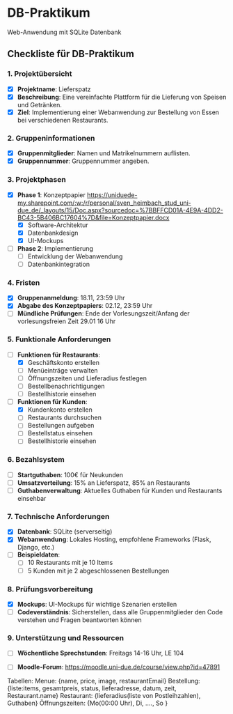 # DB-Praktikum
Web-Anwendung mit SQLite Datenbank
## Checkliste für DB-Praktikum

### 1. Projektübersicht
- [x] **Projektname**: Lieferspatz
- [x] **Beschreibung**: Eine vereinfachte Plattform für die Lieferung von Speisen und Getränken.
- [x] **Ziel**: Implementierung einer Webanwendung zur Bestellung von Essen bei verschiedenen Restaurants.

### 2. Gruppeninformationen
- [x] **Gruppenmitglieder**: Namen und Matrikelnummern auflisten.
- [x] **Gruppennummer**: Gruppennummer angeben.

### 3. Projektphasen
- [x] **Phase 1**: Konzeptpapier  https://uniduede-my.sharepoint.com/:w:/r/personal/sven_heimbach_stud_uni-due_de/_layouts/15/Doc.aspx?sourcedoc=%7BBFFCD01A-4E9A-4DD2-BC43-5B406BC17604%7D&file=Konzeptpapier.docx
  - [x] Software-Architektur
  - [x] Datenbankdesign
  - [x] UI-Mockups
- [ ] **Phase 2**: Implementierung
  - [ ] Entwicklung der Webanwendung
  - [ ] Datenbankintegration

### 4. Fristen
- [x] **Gruppenanmeldung**: 18.11, 23:59 Uhr
- [x] **Abgabe des Konzeptpapiers**: 02.12, 23:59 Uhr
- [ ] **Mündliche Prüfungen**: Ende der Vorlesungszeit/Anfang der vorlesungsfreien Zeit 29.01 16 Uhr

### 5. Funktionale Anforderungen
- [ ] **Funktionen für Restaurants**:
  - [x] Geschäftskonto erstellen
  - [ ] Menüeinträge verwalten
  - [ ] Öffnungszeiten und Lieferadius festlegen
  - [ ] Bestellbenachrichtigungen
  - [ ] Bestellhistorie einsehen
- [ ] **Funktionen für Kunden**:
  - [x] Kundenkonto erstellen
  - [ ] Restaurants durchsuchen
  - [ ] Bestellungen aufgeben
  - [ ] Bestellstatus einsehen
  - [ ] Bestellhistorie einsehen

### 6. Bezahlsystem
- [ ] **Startguthaben**: 100€ für Neukunden
- [ ] **Umsatzverteilung**: 15% an Lieferspatz, 85% an Restaurants
- [ ] **Guthabenverwaltung**: Aktuelles Guthaben für Kunden und Restaurants einsehbar

### 7. Technische Anforderungen
- [x] **Datenbank**: SQLite (serverseitig)
- [x] **Webanwendung**: Lokales Hosting, empfohlene Frameworks (Flask, Django, etc.)
- [ ] **Beispieldaten**:
  - [ ] 10 Restaurants mit je 10 Items
  - [ ] 5 Kunden mit je 2 abgeschlossenen Bestellungen

### 8. Prüfungsvorbereitung
- [x] **Mockups**: UI-Mockups für wichtige Szenarien erstellen
- [ ] **Codeverständnis**: Sicherstellen, dass alle Gruppenmitglieder den Code verstehen und Fragen beantworten können

### 9. Unterstützung und Ressourcen
- [ ] **Wöchentliche Sprechstunden**: Freitags 14-16 Uhr, LE 104
- [ ] **Moodle-Forum**: https://moodle.uni-due.de/course/view.php?id=47891


Tabellen:
Menue: {name, price, image, restaurantEmail}
Bestellung: {liste:items, gesamtpreis, status, lieferadresse, datum, zeit, Restaurant.name}
Restaurant: {lieferadius(liste von Postleihzahlen), Guthaben}
Öffnungszeiten: {Mo(00:00 Uhr), Di, ...., So }
